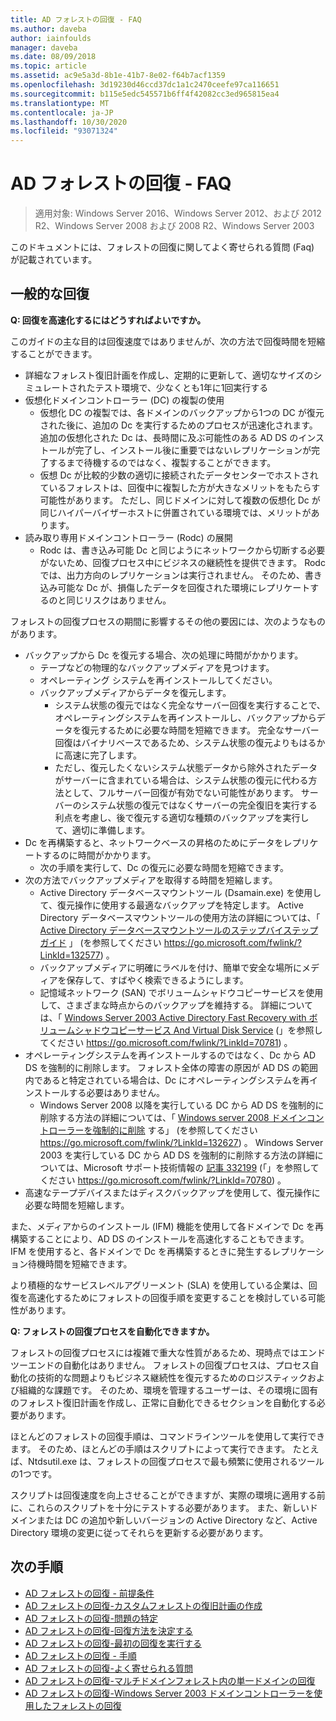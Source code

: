```yaml
---
title: AD フォレストの回復 - FAQ
ms.author: daveba
author: iainfoulds
manager: daveba
ms.date: 08/09/2018
ms.topic: article
ms.assetid: ac9e5a3d-8b1e-41b7-8e02-f64b7acf1359
ms.openlocfilehash: 3d19230d46ccd37dc1a1c2470ceefe97ca116651
ms.sourcegitcommit: b115e5edc545571b6ff4f42082cc3ed965815ea4
ms.translationtype: MT
ms.contentlocale: ja-JP
ms.lasthandoff: 10/30/2020
ms.locfileid: "93071324"
---
```

# <a name="ad-forest-recovery---faq"></a>AD フォレストの回復 - FAQ

>適用対象: Windows Server 2016、Windows Server 2012、および 2012 R2、Windows Server 2008 および 2008 R2、Windows Server 2003

このドキュメントには、フォレストの回復に関してよく寄せられる質問 (Faq) が記載されています。

## <a name="general-recovery"></a>一般的な回復

**Q: 回復を高速化するにはどうすればよいですか。**

このガイドの主な目的は回復速度ではありませんが、次の方法で回復時間を短縮することができます。

- 詳細なフォレスト復旧計画を作成し、定期的に更新して、適切なサイズのシミュレートされたテスト環境で、少なくとも1年に1回実行する
- 仮想化ドメインコントローラー (DC) の複製の使用
   - 仮想化 DC の複製では、各ドメインのバックアップから1つの DC が復元された後に、追加の Dc を実行するためのプロセスが迅速化されます。 追加の仮想化された Dc は、長時間に及ぶ可能性のある AD DS のインストールが完了し、インストール後に重要ではないレプリケーションが完了するまで待機するのではなく、複製することができます。
   - 仮想 Dc が比較的少数の適切に接続されたデータセンターでホストされているフォレストは、回復中に複製した方が大きなメリットをもたらす可能性があります。 ただし、同じドメインに対して複数の仮想化 Dc が同じハイパーバイザーホストに併置されている環境では、メリットがあります。
- 読み取り専用ドメインコントローラー (Rodc) の展開
   - Rodc は、書き込み可能 Dc と同じようにネットワークから切断する必要がないため、回復プロセス中にビジネスの継続性を提供できます。 Rodc では、出力方向のレプリケーションは実行されません。 そのため、書き込み可能な Dc が、損傷したデータを回復された環境にレプリケートするのと同じリスクはありません。

フォレストの回復プロセスの期間に影響するその他の要因には、次のようなものがあります。

- バックアップから Dc を復元する場合、次の処理に時間がかかります。
   - テープなどの物理的なバックアップメディアを見つけます。
   - オペレーティング システムを再インストールしてください。
   - バックアップメディアからデータを復元します。
      - システム状態の復元ではなく完全なサーバー回復を実行することで、オペレーティングシステムを再インストールし、バックアップからデータを復元するために必要な時間を短縮できます。 完全なサーバー回復はバイナリベースであるため、システム状態の復元よりもはるかに高速に完了します。
      - ただし、復元したくないシステム状態データから除外されたデータがサーバーに含まれている場合は、システム状態の復元に代わる方法として、フルサーバー回復が有効でない可能性があります。 サーバーのシステム状態の復元ではなくサーバーの完全復旧を実行する利点を考慮し、後で復元する適切な種類のバックアップを実行して、適切に準備します。
- Dc を再構築すると、ネットワークベースの昇格のためにデータをレプリケートするのに時間がかかります。
   - 次の手順を実行して、Dc の復元に必要な時間を短縮できます。
- 次の方法でバックアップメディアを取得する時間を短縮します。
   - Active Directory データベースマウントツール (Dsamain.exe) を使用して、復元操作に使用する最適なバックアップを特定します。 Active Directory データベースマウントツールの使用方法の詳細については、「 [Active Directory データベースマウントツールのステップバイステップガイド](https://go.microsoft.com/fwlink/?LinkId=132577) 」 (を参照してください https://go.microsoft.com/fwlink/?LinkId=132577) 。
   - バックアップメディアに明確にラベルを付け、簡単で安全な場所にメディアを保存して、すばやく検索できるようにします。
   - 記憶域ネットワーク (SAN) でボリュームシャドウコピーサービスを使用して、さまざまな時点からのバックアップを維持する。 詳細については、「 [Windows Server 2003 Active Directory Fast Recovery with ボリュームシャドウコピーサービス And Virtual Disk Service](https://go.microsoft.com/fwlink/?LinkId=70781) (」を参照してください https://go.microsoft.com/fwlink/?LinkId=70781) 。
- オペレーティングシステムを再インストールするのではなく、Dc から AD DS を強制的に削除します。 フォレスト全体の障害の原因が AD DS の範囲内であると特定されている場合は、Dc にオペレーティングシステムを再インストールする必要はありません。
   - Windows Server 2008 以降を実行している DC から AD DS を強制的に削除する方法の詳細については、「 [Windows server 2008 ドメインコントローラーを強制的に削除](https://go.microsoft.com/fwlink/?LinkId=132627) する」 (を参照してください https://go.microsoft.com/fwlink/?LinkId=132627) 。 Windows Server 2003 を実行している DC から AD DS を強制的に削除する方法の詳細については、Microsoft サポート技術情報の [記事 332199](https://go.microsoft.com/fwlink/?LinkId=70780) (「」を参照してください https://go.microsoft.com/fwlink/?LinkId=70780) 。
- 高速なテープデバイスまたはディスクバックアップを使用して、復元操作に必要な時間を短縮します。

また、メディアからのインストール (IFM) 機能を使用して各ドメインで Dc を再構築することにより、AD DS のインストールを高速化することもできます。 IFM を使用すると、各ドメインで Dc を再構築するときに発生するレプリケーション待機時間を短縮できます。

より積極的なサービスレベルアグリーメント (SLA) を使用している企業は、回復を高速化するためにフォレストの回復手順を変更することを検討している可能性があります。

**Q: フォレストの回復プロセスを自動化できますか。**

フォレストの回復プロセスには複雑で重大な性質があるため、現時点ではエンドツーエンドの自動化はありません。 フォレストの回復プロセスは、プロセス自動化の技術的な問題よりもビジネス継続性を復元するためのロジスティックおよび組織的な課題です。 そのため、環境を管理するユーザーは、その環境に固有のフォレスト復旧計画を作成し、正常に自動化できるセクションを自動化する必要があります。

ほとんどのフォレストの回復手順は、コマンドラインツールを使用して実行できます。 そのため、ほとんどの手順はスクリプトによって実行できます。 たとえば、Ntdsutil.exe は、フォレストの回復プロセスで最も頻繁に使用されるツールの1つです。

スクリプトは回復速度を向上させることができますが、実際の環境に適用する前に、これらのスクリプトを十分にテストする必要があります。 また、新しいドメインまたは DC の追加や新しいバージョンの Active Directory など、Active Directory 環境の変更に従ってそれらを更新する必要があります。

## <a name="next-steps"></a>次の手順

- [AD フォレストの回復 - 前提条件](AD-Forest-Recovery-Prerequisties.md)
- [AD フォレストの回復-カスタムフォレストの復旧計画の作成](AD-Forest-Recovery-Devising-a-Plan.md)
- [AD フォレストの回復-問題の特定](AD-Forest-Recovery-Identify-the-Problem.md)
- [AD フォレストの回復-回復方法を決定する](AD-Forest-Recovery-Determine-how-to-Recover.md)
- [AD フォレストの回復-最初の回復を実行する](AD-Forest-Recovery-Perform-initial-recovery.md)
- [AD フォレストの回復 - 手順](AD-Forest-Recovery-Procedures.md)
- [AD フォレストの回復-よく寄せられる質問](AD-Forest-Recovery-FAQ.md)
- [AD フォレストの回復-マルチドメインフォレスト内の単一ドメインの回復](AD-Forest-Recovery-Single-Domain-in-Multidomain-Recovery.md)
- [AD フォレストの回復-Windows Server 2003 ドメインコントローラーを使用したフォレストの回復](AD-Forest-Recovery-Windows-Server-2003.md)
